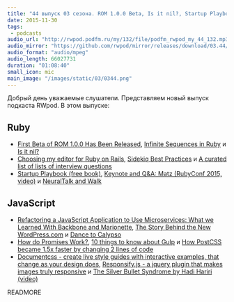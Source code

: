 ```yaml
---
title: "44 выпуск 03 сезона. ROM 1.0.0 Beta, Is it nil?, Startup Playbook, Calypso, Documentcss, Responsify.js и прочее"
date: 2015-11-30
tags:
 - podcasts
audio_url: "http://rwpod.podfm.ru/my/132/file/podfm_rwpod_my_44_132.mp3"
audio_mirror: "https://github.com/rwpod/mirror/releases/download/03.44/0344.mp3"
audio_format: "audio/mpeg"
audio_length: 66027731
duration: "01:08:40"
small_icon: mic
main_image: "/images/static/03/0344.png"
---
```


Добрый день уважаемые слушатели. Представляем новый выпуск подкаста RWpod. В этом выпуске:

## Ruby

 - [First Beta of ROM 1.0.0 Has Been Released](http://rom-rb.org/blog/2015/11/24/first-beta-of-rom-1-0-0-has-been-released/), [Infinite Sequences in Ruby](https://rossta.net/blog/infinite-sequences-in-ruby.html) и [Is it nil?](https://www.leighhalliday.com/is-it-nil)
 - [Choosing my editor for Ruby on Rails](http://davidmles.com/blog/editor-ruby-rails/), [Sidekiq Best Practices](https://medium.com/handy-tech/sidekiq-best-practices-cbc2d070a7d4) и [A curated list of lists of interview questions](https://github.com/MaximAbramchuck/awesome-interviews)
 - [Startup Playbook (free book)](http://playbook.samaltman.com/), [Keynote and Q&A: Matz (RubyConf 2015, video)](https://www.youtube.com/watch?v=LE0g2TUsJ4U) и [NeuralTalk and Walk](https://vimeo.com/146492001)

## JavaScript

 - [Refactoring a JavaScript Application to Use Microservices: What we Learned With Backbone and Marionette](https://www.safaribooksonline.com/blog/2015/11/24/refactoring-javascript-microservice-backbone-marionette/), [The Story Behind the New WordPress.com](https://developer.wordpress.com/2015/11/23/the-story-behind-the-new-wordpress-com/) и [Dance to Calypso](http://ma.tt/2015/11/dance-to-calypso/)
 - [How do Promises Work?](http://robotlolita.me/2015/11/15/how-do-promises-work.html), [10 things to know about Gulp](http://engineroom.teamwork.com/10-things-to-know-about-gulp/) и [How PostCSS became 1.5x faster by changing 2 lines of code](https://evilmartians.com/chronicles/postcss-1_5x-faster)
 - [Documentcss - create live style guides with interactive examples, that change as your design does](http://documentcss.com/), [Responsify.js - a jquery plugin that makes images truly responsive](http://responsifyjs.space/) и [The Silver Bullet Syndrome by Hadi Hariri (video)](https://www.youtube.com/watch?v=3wyd6J3yjcs)

READMORE

